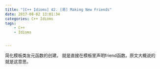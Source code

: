 ```yaml
---
title: "[C++ Idioms] 42. [易] Making New Friends"
date: 2017-08-02 13:01:34
categories: C++ Idioms
tags:
    - C++
    - Idioms


---
```

简化模板类友元函数的创建。<!--more-->
就是直接在模板里声明friend函数。原文大概说的就是这意思。